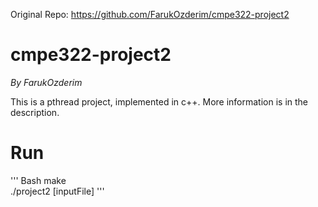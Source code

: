 Original Repo: https://github.com/FarukOzderim/cmpe322-project2

# cmpe322-project2

_By FarukOzderim_  
  
This is a pthread project, implemented in c++. More information is in the description.

# Run  
''' Bash
make  
./project2 [inputFile]
'''
